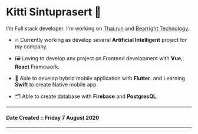 # Kitti Sintuprasert 👋 #

I’m Full stack developer. I'm working on [Thai.run](https://thai.run) and [Bearright Technology](https://bearright.co).

- 🔥 Currently working as develop several **Artificial Intelligent** project for my company.

- 🖼 Loving to develop any project on Frontend development with **Vue**, **React** Framework.

- 📱 Able to develop hybrid mobile application with **Flutter**. and Learning **Swift** to create Native mobile app.

- 🗂 Able to create database with **Firebase** and **PostgresQL**.

******************************

#### Date Created :: Friday 7 August 2020 ####

******************************

<!--
**kittist/kittist** is a ✨ _special_ ✨ repository because its `README.md` (this file) appears on your GitHub profile.

- Vestibulum ante ipsum primis in faucibus orci luctus et

- ultrices posuere cubilia Curae; Cras facilisis rhoncus ante.

    - In ut neque. Maecenas iaculis tempor massa. Sed quam wisi,

    - volutpat in, commodo vitae, accumsan et, nisl.

- Donec magna quam, commodo vitae, rhoncus a, luctus vitae, orci.
- Praesent nonummy mi facilisis tortor. Praesent suscipit. Donec laoreet dignissim justo. Nullam ut purus ac leo sollicitudin accumsan. Fusce et quam.






Here are some ideas to get you started:

- 🔭 I’m currently working on ...
- 🌱 I’m currently learning ...
- 👯 I’m looking to collaborate on ...
- 🤔 I’m looking for help with ...
- 💬 Ask me about ...
- 📫 How to reach me: ...
- 😄 Pronouns: ...
- ⚡ Fun fact: ...
-->
